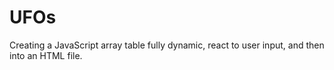 # UFOs
Creating a JavaScript array table fully dynamic, react to user input, and then into an HTML file.
